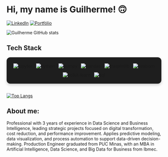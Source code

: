 <h1>Hi, my name is Guilherme! 🙃</h1>

[![LinkedIn](https://img.shields.io/badge/LinkedIn-0077B5?style=for-the-badge&logo=linkedin&logoColor=white
)](https://www.linkedin.com/in/guilhermebcaldas/) 
[![Portfólio](https://img.shields.io/badge/Portf%C3%B3lio-000000?style=for-the-badge)](https://guilherme-portfolio-one.vercel.app/)

![Guilherme GitHub stats](https://github-readme-stats.vercel.app/api?username=ggcds&show_icons=true&theme=tokyonight)

<h2>Tech Stack</h2>

<div style="
    display: flex;
    flex-wrap: wrap;
    justify-content: center;
    align-items: center;
    gap: 12px;
    padding: 20px;
    background-color: #1e1e1e;
    border-radius: 12px;
    box-shadow: 0px 4px 10px rgba(0, 0, 0, 0.2);
">
    <img alt="jupyter" src="https://img.shields.io/badge/Jupyter-F37626?style=for-the-badge&logo=jupyter&logoColor=white">
    <img alt="python" src="https://img.shields.io/badge/Python-3776AB?style=for-the-badge&logo=python&logoColor=white">
    <img alt="numpy" src="https://img.shields.io/badge/Numpy-013243?style=for-the-badge&logo=numpy&logoColor=white">
    <img alt="pandas" src="https://img.shields.io/badge/Pandas-150458?style=for-the-badge&logo=pandas&logoColor=white">
    <img alt="matplotlib" src="https://img.shields.io/badge/Matplotlib-11557C?style=for-the-badge&logoColor=white">
    <img alt="seaborn" src="https://img.shields.io/badge/Seaborn-4B8BBE?style=for-the-badge&logo=python&logoColor=white">
    <img alt="scikit-learn" src="https://img.shields.io/badge/Scikit--Learn-F7931E?style=for-the-badge&logo=scikit-learn&logoColor=white">
    <img alt="sql" src="https://img.shields.io/badge/SQL-336791?style=for-the-badge&logo=postgresql&logoColor=white">
</div><br/>

[![Top Langs](https://github-readme-stats.vercel.app/api/top-langs/?username=ggcds&theme=tokyonight&show_icons=true&hide_border=true&layout=compact)](https://github.com/ggcds/github-readme-stats)

<h2>About me:</h2>
<p>
Professional with 3 years of experience in Data Science and Business Intelligence, leading strategic projects focused on digital transformation, cost reduction, and performance improvement. Applies predictive modeling, data visualization, and process automation to support data-driven decision-making. Production Engineer graduated from PUC Minas, with an MBA in Artificial Intelligence, Data Science, and Big Data for Business from Ibmec.
</p>
